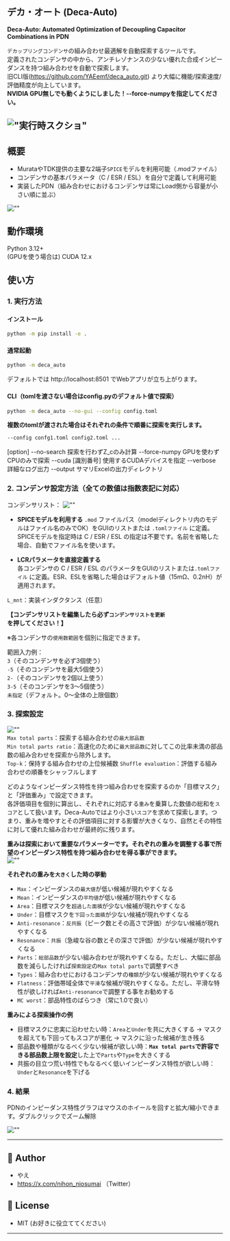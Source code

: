 ## デカ・オート (Deca-Auto)

**Deca-Auto: Automated Optimization of Decoupling Capacitor Combinations in PDN**

`デカップリングコンデンサ`の組み合わせ最適解を自動探索するツールです。  
定義されたコンデンサの中から、アンチレゾナンスの少ない優れた合成インピーダンスを持つ組み合わせを自動で探索します。  
旧CLI版(https://github.com/YAEemf/deca_auto.git) より大幅に機能/探索速度/評価精度が向上しています。  
**NVIDIA GPU無しでも動くようにしました！--force-numpyを指定してください。**

!["実行時スクショ"](Screenshot_main.png)
---

## 概要
- MurataやTDK提供の主要な2端子`SPICE`モデルを利用可能（.modファイル）
- コンデンサの基本パラメータ（C / ESR / ESL）を自分で定義して利用可能
- 実装したPDN（組み合わせにおけるコンデンサは常にLoad側から容量が小さい順に並ぶ）

![""](PDN.jpg)

## 動作環境
Python 3.12+  
(GPUを使う場合は) CUDA 12.x

## 使い方
### 1. 実行方法
#### インストール
```bash
python -m pip install -e .
```
#### 通常起動
```bash
python -m deca_auto
```
デフォルトでは http://localhost:8501 でWebアプリが立ち上がります。

#### CLI（tomlを渡さない場合はconfig.pyのデフォルト値で探索）
```bash
python -m deca_auto --no-gui --config config.toml
```  
**複数のtomlが渡された場合はそれぞれの条件で順番に探索を実行します。**
```bash
--config confg1.toml config2.toml ...
```
[option]
--no-search       探索を行わずZ_cのみ計算
--force-numpy     GPUを使わずCPUのみで探索
--cuda [識別番号]   使用するCUDAデバイスを指定
--verbose         詳細なログ出力
--output          サマリExcelの出力ディレクトリ

### 2. コンデンサ設定方法（全ての数値は指数表記に対応）
コンデンサリスト：
![""](Cap_list.png)

- **SPICEモデルを利用する** 
  `.mod` ファイルパス（modelディレクトリ内のモデルはファイル名のみでOK）をGUIのリストまたは `.tomlファイル` に定義。SPICEモデルを指定時は C / ESR / ESL の指定は不要です。名前を省略した場合、自動でファイル名を使います。
  
- **LCRパラメータを直接定義する**  
  各コンデンサの C / ESR / ESL のパラメータをGUIのリストまたは`.tomlファイル` に定義。ESR、ESLを省略した場合はデフォルト値（15mΩ、0.2nH）が適用されます。

`L_mnt`：実装インダクタンス（任意）

**【コンデンサリストを編集したら必ず`コンデンサリストを更新`を押してください！】**

※各コンデンサの`使用数範囲`を個別に指定できます。

範囲入力例：  
`3`（そのコンデンサを必ず3個使う）  
`-5`（そのコンデンサを最大5個使う）  
`2-`（そのコンデンサを2個以上使う）  
`3-5`（そのコンデンサを3～5個使う）  
`未指定`（デフォルト。0～全体の上限個数）

### 3. 探索設定
![""](Search_Tab.png)  
`Max total parts`：探索する組み合わせの`最大部品数`  
`Min total parts ratio`：高速化のために`最大部品数`に対してこの比率未満の部品数の組み合わせを探索から除外します。  
`Top-k`：保持する組み合わせの上位候補数
`Shuffle evaluation`：評価する組み合わせの順番をシャッフルします

どのようなインピーダンス特性を持つ組み合わせを探索するのか「目標マスク」と「評価重み」で設定できます。  
各評価項目を個別に算出し、それぞれに対応する`重み`を乗算した数値の総和を`スコア`として扱います。Deca-Autoではより小さい`スコア`を求めて探索します。つまり、重みを増やすとその評価項目に対する影響が大きくなり、自然とその特性に対して優れた組み合わせが最終的に残ります。  

**重みは探索において重要なパラメーターです。それぞれの重みを調整する事で所望のインピーダンス特性を持つ組み合わせを得る事ができます。**  
![""](Weights.png)  

**それぞれの重みを`大きく`した時の挙動**  
- `Max`：インピーダンスの`最大値`が低い候補が現れやすくなる
- `Mean`：インピーダンスの`平均値`が低い候補が現れやすくなる
- `Area`：目標マスクを`超過した面積`が少ない候補が現れやすくなる
- `Under`：目標マスクを`下回った面積`が少ない候補が現れやすくなる
- `Anti-resonance`：`反共振`（ピーク数とその高さで評価）が少ない候補が現れやすくなる
- `Resonance`：`共振`（急峻な谷の数とその深さで評価）が少ない候補が現れやすくなる
- `Parts`：`総部品数`が少ない組み合わせが現れやすくなる。ただし、大幅に部品数を減らしたければ`探索設定`の`Max total parts`で調整すべき
- `Types`：組み合わせにおけるコンデンサの`種類`が少ない候補が現れやすくなる
- `Flatness`：評価帯域全体で`平滑`な候補が現れやすくなる。ただし、平滑な特性が欲しければ`Anti-resonance`で調整する事をお勧めする
- `MC worst`：部品特性のばらつき（常に1.0で良い）　　

**重みによる探索操作の例**  
- 目標マスクに忠実に沿わせたい時：`Area`と`Under`を共に大きくする → マスクを超えても下回ってもスコアが悪化 → マスクに沿った候補が生き残る  
- 部品数や種類がなるべく少ない候補が欲しい時：**`Max total parts`で許容できる部品数上限を設定**した上で`Parts`や`Type`を大きくする  
- 共振の目立つ荒い特性でもなるべく低いインピーダンス特性が欲しい時：`Under`と`Resonance`を下げる  

### 4. 結果
PDNのインピーダンス特性グラフはマウスのホイールを回すと拡大/縮小できます。ダブルクリックでズーム解除  

![""](Zoom.png)

---

## 👤 Author
- やえ
- https://x.com/nihon_niosumai （Twitter）

## 📄 License
- MIT (お好きに役立ててください)
---
